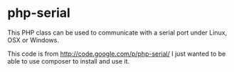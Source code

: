 php-serial
==========

This PHP class can be used to communicate with a serial port under Linux, OSX or Windows.

This code is from http://code.google.com/p/php-serial/ I just wanted to be able to use composer to install and use it.